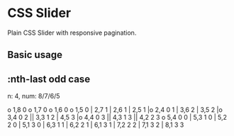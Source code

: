 CSS Slider
==========

Plain CSS Slider with responsive pagination.

## Basic usage

## :nth-last odd case

n: 4, num: 8/7/6/5

o  1,8   0  o  1,7   0    o  1,6   0  o  1,5   0
|  2,7   1  |  2,6   1    |  2,5   1  |o 2,4 0 1
|  3,6   2  |  3,5   2    |o 3,4 0 2  || 3,3 1 2
|  4,5   3  |o 4,4 0 3    || 4,3 1 3  || 4,2 2 3
o  5,4 0 0   | 5,3 1 0     | 5,2 2 0   | 5,1 3 0
|  6,3 1 1   | 6,2 2 1     | 6,1 3 1
|  7,2 2 2   | 7,1 3 2
|  8,1 3 3

